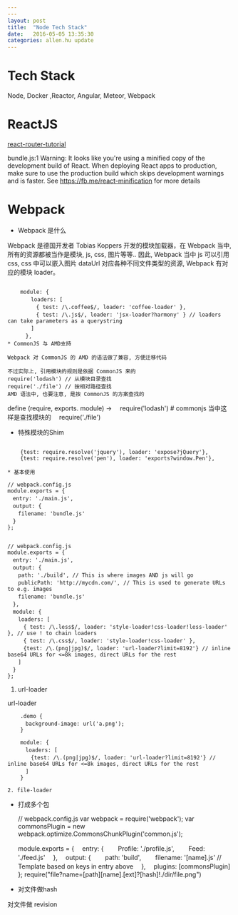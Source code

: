 ```yaml
---
---
layout: post
title:  "Node Tech Stack"
date:   2016-05-05 13:35:30
categories: allen.hu update
---
```


#  Tech Stack

 Node, Docker ,Reactor, Angular, Meteor, Webpack


# ReactJS

[react-router-tutorial](https://github.com/reactjs/react-router-tutorial)

bundle.js:1 Warning: It looks like you're using a minified copy of the development build of React. When deploying React apps to production, make sure to use the production build which skips development warnings and is faster. See https://fb.me/react-minification for more details


# Webpack

* Webpack 是什么

Webpack 是德国开发者 Tobias Koppers 开发的模块加载器，在 Webpack 当中, 所有的资源都被当作是模块, js, css, 图片等等..
因此, Webpack 当中 js 可以引用 css, css 中可以嵌入图片 dataUrl
对应各种不同文件类型的资源, Webpack 有对应的模块 loader。

```

	module: {
	　　loaders: [
	　　　{ test: /\.coffee$/, loader: 'coffee-loader' },
	　　　{ test: /\.js$/, loader: 'jsx-loader?harmony' } // loaders can take parameters as a querystring
	　　]
	　},
* CommonJS 与 AMD支持

Webpack 对 CommonJS 的 AMD 的语法做了兼容, 方便迁移代码

不过实际上, 引用模块的规则是依据 CommonJS 来的
require('lodash') // 从模块目录查找
require('./file') // 按相对路径查找
AMD 语法中, 也要注意, 是按 CommonJS 的方案查找的

```

define (require, exports. module) ->
　require('lodash') # commonjs 当中这样是查找模块的
　require('./file')


* 特殊模块的Shim

```

	{test: require.resolve('jquery'), loader: 'expose?jQuery'},
	{test: require.resolve('pen'), loader: 'exports?window.Pen'},

* 基本使用

```
	// webpack.config.js
	module.exports = {
	　entry: './main.js',
	　output: {
	　　filename: 'bundle.js'　　　　
	　}
	};


	// webpack.config.js
	module.exports = {
	　entry: './main.js',
	　output: {
	　　path: './build', // This is where images AND js will go
	　　publicPath: 'http://mycdn.com/', // This is used to generate URLs to e.g. images
	　　filename: 'bundle.js'
	　},
	　module: {
	　　loaders: [
	　　　{ test: /\.less$/, loader: 'style-loader!css-loader!less-loader' }, // use ! to chain loaders
	　　　{ test: /\.css$/, loader: 'style-loader!css-loader' },
	　　　{test: /\.(png|jpg)$/, loader: 'url-loader?limit=8192'} // inline base64 URLs for <=8k images, direct URLs for the rest
	　　]
	　}
	};

1. url-loader

url-loader

```
	.demo {
	　background-image: url('a.png');
	}

	module: {
	　loaders: [
	　　{test: /\.(png|jpg)$/, loader: 'url-loader?limit=8192'} // inline base64 URLs for <=8k images, direct URLs for the rest
	　]
	}

2. file-loader

```

* 打成多个包

	// webpack.config.js
	var webpack = require('webpack');
	var commonsPlugin = new webpack.optimize.CommonsChunkPlugin('common.js');

	module.exports = {
	　entry: {
	　　Profile: './profile.js',
	　　Feed: './feed.js'
	　},
	　output: {
	　　path: 'build',
	　　filename: '[name].js' // Template based on keys in entry above
	　},
	　plugins: [commonsPlugin]
	};
	require("file?name=[path][name].[ext]?[hash]!./dir/file.png")

* 对文件做hash

对文件做 revision
